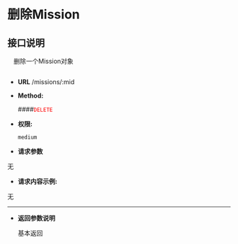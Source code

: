 # 删除Mission


## 接口说明

　删除一个Mission对象

## 


* **URL**
        /missions/:mid

* **Method:**
  
  ####<font color=red>`DELETE`</font>

* **权限:**

  `medium`

*  **请求参数**

无

* **请求内容示例:**

无

--- 
*  **返回参数说明**

    基本返回


